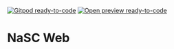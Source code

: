 [![Gitpod ready-to-code](https://img.shields.io/badge/Gitpod-ready--to--code-blue?logo=gitpod)](https://gitpod.io/#https://github.com/parnold-x/nascWeb) 
[![Open preview ready-to-code](https://img.shields.io/badge/Open-Preview-orange)](https://parnold-x.github.io/nascWeb) 

# NaSC Web
